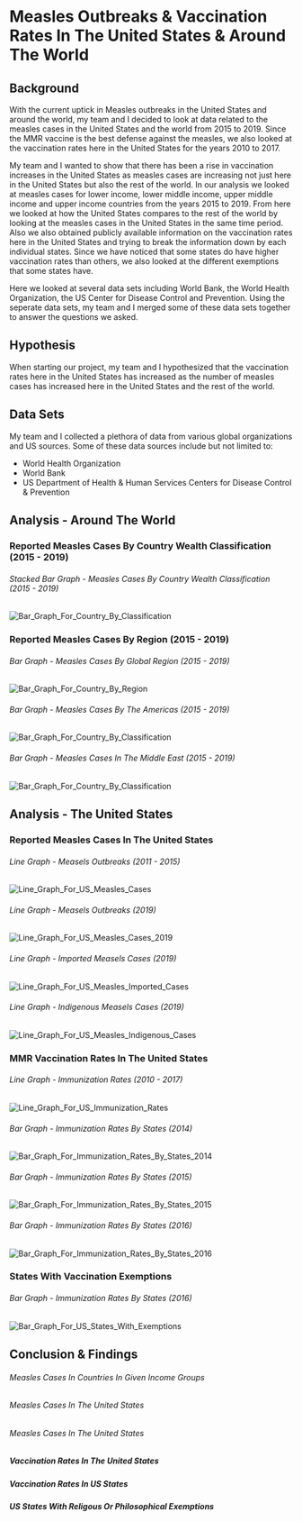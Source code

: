 # Measles Outbreaks & Vaccination Rates In The United States & Around The World

## Background

With the current uptick in Measles outbreaks in the United States and around the world, my team and I decided to look at data related to the measles cases in the United States and the world from 2015 to 2019. Since the MMR vaccine is the best defense against the measles, we also looked at the vaccination rates here in the United States for the years 2010 to 2017.

My team and I wanted to show that there has been a rise in vaccination increases in the United States as measles cases are increasing not just here in the United States but also the rest of the world. In our analysis we looked at measles cases for lower income, lower middle income, upper middle income and upper income countries from the years 2015 to 2019. From here we looked at how the United States compares to the rest of the world by looking at the measles cases in the United States in the same time period. Also we also obtained publicly available information on the vaccination rates here in the United States and trying to break the information down by each individual states. Since we have noticed that some states do have higher vaccination rates than others, we also looked at the different exemptions that some states have.

Here we looked at several data sets including World Bank, the World Health Organization, the US Center for Disease Control and Prevention. Using the seperate data sets, my team and I merged some of these data sets together to answer the questions we asked.

## Hypothesis

When starting our project, my team and I hypothesized that the vaccination rates here in the United States has increased as the number of measles cases has increased here in the United States and the rest of the world.

## Data Sets

My team and I collected a plethora of data from various global organizations and US sources. Some of these data sources include but not limited to:
* World Health Organization
* World Bank
* US Department of Health & Human Services Centers for Disease Control & Prevention

## Analysis - Around The World

### Reported Measles Cases By Country Wealth Classification (2015 - 2019)

###### Stacked Bar Graph - Measles Cases By Country Wealth Classification (2015 - 2019)
![Bar_Graph_For_Country_By_Classification](Images/Measles_Cases_By_Country_Wealth_Classification.png)

### Reported Measles Cases By Region (2015 - 2019)

###### Bar Graph - Measles Cases By Global Region (2015 - 2019)
![Bar_Graph_For_Country_By_Region](Images/Measles_Cases_By_Region.png)

###### Bar Graph - Measles Cases By The Americas (2015 - 2019)
![Bar_Graph_For_Country_By_Classification](Images/Measles_Cases_In_The_Americas.png)

###### Bar Graph - Measles Cases In The Middle East (2015 - 2019)
![Bar_Graph_For_Country_By_Classification](Images/Measles_Cases_In_EMR.png)

## Analysis - The United States

### Reported Measles Cases In The United States

###### Line Graph - Measels Outbreaks (2011 - 2015)
![Line_Graph_For_US_Measles_Cases](Images/Outbreaks_In_US_2011-2015.png)

###### Line Graph - Measels Outbreaks (2019)
![Line_Graph_For_US_Measles_Cases_2019](Images/2019_Measles_Cases_In_The_US.png)

###### Line Graph - Imported Measels Cases (2019)
![Line_Graph_For_US_Measles_Imported_Cases](Images/2019_Imported_Measles_Cases.png)

###### Line Graph - Indigenous Measels Cases (2019)
![Line_Graph_For_US_Measles_Indigenous_Cases](Images/2019_US_Indigenous_Measles_Cases.png)

### MMR Vaccination Rates In The United States

###### Line Graph - Immunization Rates (2010 - 2017)
![Line_Graph_For_US_Immunization_Rates](Images/Immunization_Rates_US_2010_2017.png)

###### Bar Graph - Immunization Rates By States (2014)
![Bar_Graph_For_Immunization_Rates_By_States_2014](Images/2014_States_Immunization_Rate.png)

###### Bar Graph - Immunization Rates By States (2015)
![Bar_Graph_For_Immunization_Rates_By_States_2015](Images/2015_States_Immunization_Rate.png)

###### Bar Graph - Immunization Rates By States (2016)
![Bar_Graph_For_Immunization_Rates_By_States_2016](Images/2016_States_Immunization_Rate.png)

### States With Vaccination Exemptions

###### Bar Graph - Immunization Rates By States (2016)
![Bar_Graph_For_US_States_With_Exemptions](Images/Percentage_Of_States_With_Immunization_Exemptions.png)

## Conclusion & Findings

###### Measles Cases In Countries In Given Income Groups

###### Measles Cases In The United States

###### Measles Cases In The United States

##### Vaccination Rates In The United States

##### Vaccination Rates In US States

##### US States With Religous Or Philosophical Exemptions
